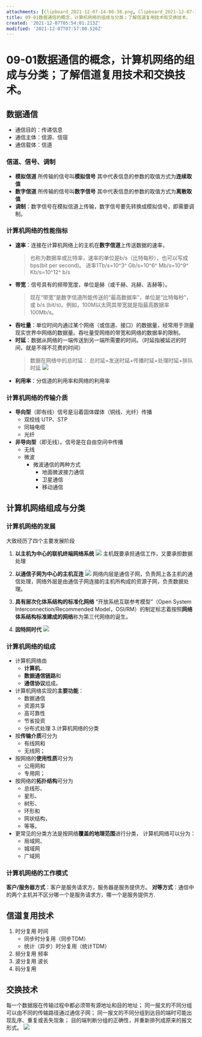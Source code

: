 ```yaml
---
attachments: [Clipboard_2021-12-07-14-06-38.png, Clipboard_2021-12-07-14-14-14.png, Clipboard_2021-12-07-14-14-27.png, Clipboard_2021-12-07-14-45-15.png, Clipboard_2021-12-07-15-22-05.png, Clipboard_2021-12-07-15-22-58.png, Clipboard_2021-12-07-15-24-25.png, Clipboard_2021-12-07-15-56-27.png]
title: 09-01数据通信的概念，计算机网络的组成与分类；了解信道复用技术和交换技术。
created: '2021-12-07T05:54:01.213Z'
modified: '2021-12-07T07:57:00.526Z'
---
```


# 09-01数据通信的概念，计算机网络的组成与分类；了解信道复用技术和交换技术。
## 数据通信
* 通信目的：传递信息
* 通信主体：信源、信宿
* 通信载体：信道

### 信道、信号、调制
* **模拟信道** 所传输的信号叫**模拟信号** 其中代表信息的参数的取值方式为**连续取值**  
* **数字信道** 所传输的信号叫**数字信号** 其中代表信息的参数的取值方式为**离散取值**
* **调制**：数字信号在模拟信道上传输，数字信号要先转换成模拟信号，即需要调制。

### 计算机网络的性能指标
* **速率**：连接在计算机网络上的主机在**数字信道**上传送数据的速率，
    >也称为数据率或比特率，速率的单位是b/s（比特每秒），也可以写成bps(bit per second)。
进率1Tb/s=10^3^ Gb/s=10^6^ Mb/s=10^9^ Kb/s=10^12^ b/s
* **带宽**：信号具有的频带宽度，单位是赫（或千赫、兆赫、吉赫等）。
    >现在“带宽”是数字信道所能传送的“最高数据率”，单位是“比特每秒”，或 b/s (bit/s)。例如，100M以太网其带宽就是指最高数据率100Mb/s。
* **吞吐量**：单位时间内通过某个网络（或信道、接口）的数据量，经常用于测量现实世界中网络的数据量。吞吐量受网络的带宽和网络的数据率的限制。
* **时延**：数据从网络的一端传送到另一端所需要的时间。（时延指被延迟的时间，就是不得不花费的时间）
    >数据在网络中的总时延：
    >总时延=发送时延+传播时延+处理时延+排队时延
![](@attachment/Clipboard_2021-12-07-14-45-15.png)
* **利用率**：分信道的利用率和网络的利用率

### 计算机网络的传输介质
* **导向型**（即有线）信号是沿着固体媒体（铜线、光纤）传播
    + 双绞线 UTP、STP
    + 同轴电缆
    + 光纤
* **非导向型**（即无线）。信号是在自由空间中传播
    + 无线
    + 微波
        - 微波通信的两种方式
            + 地面微波接力通信
            + 卫星通信
            - 移动通信

## 计算机网络组成与分类
### 计算机网络的发展
大致经历了四个主要发展阶段
1. **以主机为中心的联机终端网络系统**
![](@attachment/Clipboard_2021-12-07-15-22-05.png)
主机既要承担通信工作，又要承担数据处理

1. **以通信子网为中心的主机互连**
![](@attachment/Clipboard_2021-12-07-15-22-58.png)
网络内层是通信子网，负责网上各主机的通信处理，网络外层是由通信子网连接的主机所构成的资源子网，负责数据处理。

1. **具有层次化体系结构的标准化网络**
“开放系统互联参考模型”（Open System Interconnection/Recommended Model，OSI/RM）的制定标志着按照**网络体系结构标准建成的网络**称为第三代网络的诞生。

1. **因特网时代**
![](@attachment/Clipboard_2021-12-07-15-24-25.png)

### 计算机网络的组成
* 计算机网络由
    + **计算机**、
    + **数据通信链路**和
    + **通信协议**组成。
* 计算机网络实现的**主要功能**：
    - 数据通信
    - 资源共享
    - 高可靠性
    - 节省投资
    - 分布式处理
3.计算机网络的分类
* 按**传输介质**可分为
    + 有线网和
    + 无线网；
* 按网络的**使用性质**可分为
    + 公用网和
    + 专用网；
* 按网络的**拓扑结构**可分为
    + 总线形、
    + 星形、
    + 树形、
    + 环形和
    + 网状结构，
    + 等等。
* 更常见的分类方法是按网络**覆盖的地理范围**进行分类，
计算机网络可以分为：
    + 局域网、
    + 城域网
    + 广域网

### 计算机网络的工作模式
**客户/服务器方式**：客户是服务请求方，服务器是服务提供方。
**对等方式**：通信中的两个主机并不区分哪一个是服务请求方，哪一个是服务提供方.

## 信道复用技术
1. 时分复用 时间
    + 同步时分复用（同步TDM）
    + 统计（异步）时分复用（统计TDM）
2. 频分复用 频率
3. 波分复用 波长
4. 码分复用 

## 交换技术
每一个数据报在传输过程中都必须带有源地址和目的地址；
同一报文的不同分组可以由不同的传输路径通过通信子网；
同一报文的不同分组到达目的端时可能出现乱序、重复或丢失现象；
目的端判断分组的正确性，并重新排列成原来的报文形式。
![](@attachment/Clipboard_2021-12-07-15-56-27.png)



